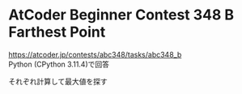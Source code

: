 # AtCoder Beginner Contest 348 B Farthest Point  
https://atcoder.jp/contests/abc348/tasks/abc348_b  
Python (CPython 3.11.4)で回答  

それぞれ計算して最大値を探す